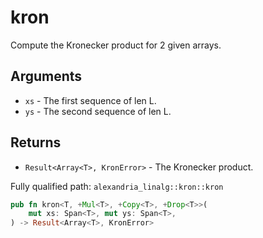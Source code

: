 # kron

Compute the Kronecker product for 2 given arrays.

## Arguments

- `xs` - The first sequence of len L.
- `ys` - The second sequence of len L.

## Returns

- `Result<Array<T>, KronError>` - The Kronecker product.

Fully qualified path: `alexandria_linalg::kron::kron`

```rust
pub fn kron<T, +Mul<T>, +Copy<T>, +Drop<T>>(
    mut xs: Span<T>, mut ys: Span<T>,
) -> Result<Array<T>, KronError>
```
